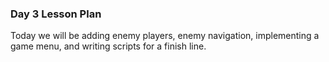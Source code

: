 ### Day 3 Lesson Plan

Today we will be adding enemy players, enemy navigation, implementing a game menu, and writing scripts for a finish line.

